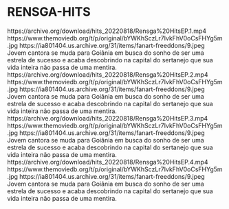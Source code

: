 # RENSGA-HITS


<item>
<title>[COLOR silver][B] RENSGA HITS EP.1 [/COLOR][/B][COLOR yellow]  FULL HD  [B][/COLOR][/B]</title>
<link>https://archive.org/download/hits_20220818/Rensga%20HitsEP.1.mp4</link>
<thumbnail>https://www.themoviedb.org/t/p/original/bYWKhSczLr7IvkFhV0oCsFHYg5m.jpg</thumbnail>
<fanart>https://ia801404.us.archive.org/31/items/fanart-freeddons/9.jpeg</fanart>
<info>Jovem cantora se muda para Goiânia em busca do sonho de ser uma estrela de sucesso e acaba descobrindo na capital do sertanejo que sua vida inteira não passa de uma mentira.</info>
</item>

<item>
<title>[COLOR silver][B] RENSGA HITS EP.2 [/COLOR][/B][COLOR yellow]  FULL HD  [B][/COLOR][/B]</title>
<link>https://archive.org/download/hits_20220818/Rensga%20HitsEP.2.mp4</link>
<thumbnail>https://www.themoviedb.org/t/p/original/bYWKhSczLr7IvkFhV0oCsFHYg5m.jpg</thumbnail>
<fanart>https://ia801404.us.archive.org/31/items/fanart-freeddons/9.jpeg</fanart>
<info>Jovem cantora se muda para Goiânia em busca do sonho de ser uma estrela de sucesso e acaba descobrindo na capital do sertanejo que sua vida inteira não passa de uma mentira.</info>
</item>

<item>
<title>[COLOR silver][B] RENSGA HITS EP.3 [/COLOR][/B][COLOR yellow]  FULL HD  [B][/COLOR][/B]</title>
<link>https://archive.org/download/hits_20220818/Rensga%20HitsEP.3.mp4</link>
<thumbnail>https://www.themoviedb.org/t/p/original/bYWKhSczLr7IvkFhV0oCsFHYg5m.jpg</thumbnail>
<fanart>https://ia801404.us.archive.org/31/items/fanart-freeddons/9.jpeg</fanart>
<info>Jovem cantora se muda para Goiânia em busca do sonho de ser uma estrela de sucesso e acaba descobrindo na capital do sertanejo que sua vida inteira não passa de uma mentira.</info>
</item>

<item>
<title>[COLOR silver][B] RENSGA HITS EP.4 [/COLOR][/B][COLOR yellow]  FULL HD  [B][/COLOR][/B]</title>
<link>https://archive.org/download/hits_20220818/Rensga%20HitsEP.4.mp4</link>
<thumbnail>https://www.themoviedb.org/t/p/original/bYWKhSczLr7IvkFhV0oCsFHYg5m.jpg</thumbnail>
<fanart>https://ia801404.us.archive.org/31/items/fanart-freeddons/9.jpeg</fanart>
<info>Jovem cantora se muda para Goiânia em busca do sonho de ser uma estrela de sucesso e acaba descobrindo na capital do sertanejo que sua vida inteira não passa de uma mentira.</info>
</item>
